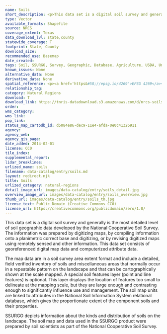 ```yaml
---
name: Soils
short_description: <p>This data set is a digital soil survey and generally is the most detailed level of soil geographic data developed by the National Cooperative Soil Survey.</p>
type: Vector
available_formats: Shapefile
source: NRCS
coverage_extent: Texas
data_download_lvl: state,county
statewide_coverage: T
footprint: State, County
download_size: 
recommended_use: Basemap
date_created: 
tags: Soil, SSURGO, Survey, Geographic, Database, Agriculture, USDA, United States Department of Agriculture, NRCS, Natural Resources Conservation Service
known_issues: None
alternative_data: None
derivative_data: None
spatial_reference: <p><a href='https&#58;//epsg.io/4269'>EPSG 4269</a></p>
relationship_tag: 
category: Natural Regions
download: T
download_link: https://tnris-datadownload.s3.amazonaws.com/d/nrcs-soils/state/tx/nrcs-soils_tx.zip
order: 
wms_category: 
wms_link: 
pop_link: 
status_map_cartodb_id: d5084e86-dec9-11e4-afda-0e0c41326911
agency: 
agency_web: 
agency_gis_page: 
date_added: 2014-02-01
license: CC0
tile_index: 
supplemental_report: 
lidar_breaklines: 
urlized_name: soils
filename: data-catalog/entry/soils.md
layout: redirect.njk
title: Soils
urlized_category: natural-regions
detail_image_url: images/data-catalog/entry/soils_detail.jpg
overview_image_url: images/data-catalog/entry/soils_overview.jpg
thumb_url: images/data-catalog/entry/soils_th.jpg
license_text: Public Domain (Creative Commons CC0)
license_url: https://creativecommons.org/publicdomain/zero/1.0/
---
```


This data set is a digital soil survey and generally is the most detailed level of soil geographic data developed by the National Cooperative Soil Survey. The information was prepared by digitizing maps, by compiling information onto a planimetric correct base and digitizing, or by revising digitized maps using remotely sensed and other information. This data set consists of georeferenced digital map data and computerized attribute data. 

The map data are in a soil survey area extent format and include a detailed, field verified inventory of soils and miscellaneous areas that normally occur in a repeatable pattern on the landscape and that can be cartographically shown at the scale mapped. A special soil features layer (point and line features) is optional. This layer displays the location of features too small to delineate at the mapping scale, but they are large enough and contrasting enough to significantly influence use and management. The soil map units are linked to attributes in the National Soil Information System relational database, which gives the proportionate extent of the component soils and their properties. 

SSURGO depicts information about the kinds and distribution of soils on the landscape. The soil map and data used in the SSURGO product were prepared by soil scientists as part of the National Cooperative Soil Survey.



